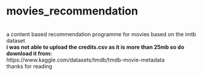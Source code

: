 # movies_recommendation

<br>
a content based recommendation programme for movies based on the imtb dataset
<br>
<strong> i was not able to upload the credits.csv as it is more than 25mb so do download it from:</strong><br>
<a>https://www.kaggle.com/datasets/tmdb/tmdb-movie-metadata</a>
                                                                                        
<br>
thanks for reading
